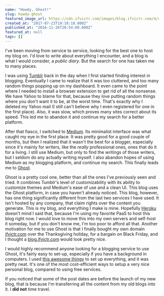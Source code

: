 ```yaml
---
name: "Howdy, Ghost!"
slug: howdy-ghost
featured_image_url: https://cdn.ifvictr.com/images/blog.ifvictr.com/4/cover.png
created_at: "2017-07-23T19:18:18.000Z"
published_at: "2016-11-26T20:54:00.000Z"
featured_at: null
tags: []
---
```


I've been moving from service to service, looking for the best one to host my blog on. I'd love to write about everything I encounter, and a blog is what I would consider, a _public diary_. But the search for one has taken me to many places.

I was using [Tumblr](https://tumblr.com) back in the day when I first started finding interest in blogging. Eventually I came to realize that it was too cluttered, and too many random things popping up on my dashboard. It even came to the point where I needed to install a browser extension to get rid of all the nonsense. We have Yahoo to blame for that, because they _love_ putting random things where you don't want it to be, at the worst time. That's exactly why I deleted my Yahoo mail (I still can't believe why I even registered for one in the first place). Also, it was slow, which proves many sites correct about its speed. This led me to abandon it and continue my search for a better platform.

After that fiasco, I switched to [Medium](https://medium.com). Its minimalist interface was what caught my eye in the first place. It was pretty good for a good couple of months, but then I realized that it wasn't the best for a blogger, especially since it's mainly for writers, like the _really_ professional ones, ones that do it for a living. I still use Medium, but only to find the writings of those writers, but I seldom do any actually writing myself. I also abandon hopes of using Medium as my blogging platform, and continue my search. This finally leads me to [Ghost](https://ghost.org).

Ghost is a pretty cool one, better than all the ones I've previously seen and tried. It combines Tumblr's level of customizability with its ability to customize themes and Medium's ease of use and a clean UI. This blog uses the Ghost platform, in case you haven't already noticed. This blog, however, has one thing significantly different from the last two services I have used. It isn't hosted by any company, that claim rights over the content you generate. This is my blog, and everything I make is mine. Hopefully [Heroku](https://heroku.com) doesn't mind I said that, because I'm using my favorite PaaS to host this blog right now. I would love to move this into my own servers and self-host it someday, but if you don't know me, I'm too poor to afford all that. Another motivation for me to use Ghost is that I finally bought my own domain [ifvictr.com](https://ifvictr.com) over the Thanksgiving holiday, for a bargain on Black Friday, and I thought a [blog.ifvictr.com](https://blog.ifvictr.com) would look pretty nice.

I would highly recommend anyone looking for a blogging service to use Ghost, it's fairly easy to set-up, especially if you have a background in computers. I used [this awesome thingy](https://github.com/cobyism/ghost-on-heroku) to set up everything, and it was pretty neat. It's one of the most cost-efficient ways to setup a very nice personal blog, compared to using free services.

If you noticed that some of the post dates are before the launch of my new blog, that is because I'm transferring all the content from my old blogs into it. I **did not** time travel.